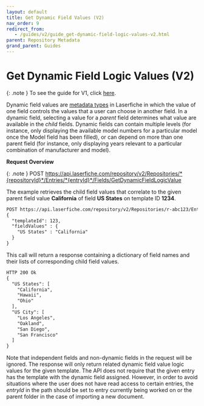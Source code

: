 ```yaml
---
layout: default
title: Get Dynamic Field Values (V2)
nav_order: 9
redirect_from:
   - /guides/v2/guide_get-dynamic-field-logic-values-v2.html
parent: Repository Metadata
grand_parent: Guides
---
```

<!--Copyright (c) Laserfiche.
Licensed under the MIT License. See LICENSE in the project root for license information.-->
      
# Get Dynamic Field Logic Values (V2)

{: .note }
To see the guide for V1, click [here](../guide_get-dynamic-field-logic-values/).


Dynamic field values are [metadata types](https://doc.laserfiche.com/laserfiche.documentation/en-us/Default.htm#Dynamic-Fields.htm) in Laserfiche in which the value of one field controls the values that a user can choose in another field. In a dynamic field, selecting a value for a *parent* field determines what value are available in the *child* fields. Dynamic fields can contain multiple levels (for instance, only displaying the available model numbers for a particular model once the Model field has been filled), or can depend on more than one parent field (for instance, only displaying years relevant to a particular combination of manufacturer and model).

**Request Overview**


{: .note }
POST https://api.laserfiche.com/repository/v2/Repositories/*{repositoryId}*/Entries/*{entryId}*/Fields/GetDynamicFieldLogicValue

The example retrieves the child field values that correlate to the given parent field value **California** of field **US States** on template ID **1234**.

```xml
POST https://api.laserfiche.com/repository/v2/Repositories/r-abc123/Entries/12345/Fields/GetDynamicFieldLogicValue
{
  "templateId": 123,
  "fieldValues" : {
    "US States" : "California"
  }
}
```

This call will return a response containing a dictionary of field names and their lists of corresponding child field values.

```xml
HTTP 200 Ok
{
  "US States": [
    "California",
    "Hawaii",
    "Ohio"
  ],
  "US City": [
    "Los Angeles",
    "Oakland",
    "San Diego",
    "San Francisco"
  ]
}
```

Note that independent fields and non-dynamic fields in the request will be ignored. The response will only return related dynamic field value logic values for the given template. The API does not require that the given entry has the template with the dynamic field assigned. However, in order to avoid situations where the user does not have read access to certain entries, the *entryId* in the path should be set to entry currently being worked on or the parent folder in the case of importing a new document.